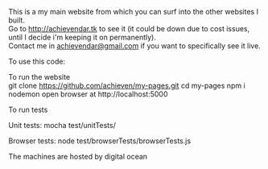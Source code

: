 This is a my main website from which you can surf into the other websites I built.      
Go to http://achievendar.tk to see it (it could be down due to cost issues, until I decide i'm keeping it on permanently).  
Contact me in achievendar@gmail.com if you want to specifically see it live.   


To use this code:

To run the website  
git clone https://github.com/achieven/my-pages.git
cd my-pages
npm i
nodemon
open browser at http://localhost:5000

To run tests

Unit tests:
mocha test/unitTests/

Browser tests:
node test/browserTests/browserTests.js





The machines are hosted by digital ocean
